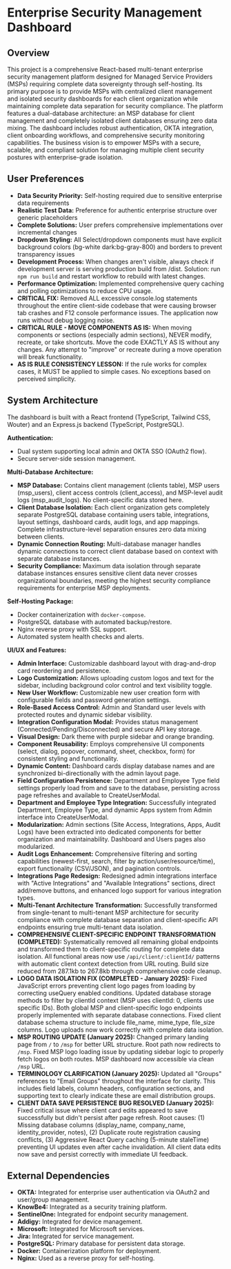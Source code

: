 # Enterprise Security Management Dashboard

## Overview
This project is a comprehensive React-based multi-tenant enterprise security management platform designed for Managed Service Providers (MSPs) requiring complete data sovereignty through self-hosting. Its primary purpose is to provide MSPs with centralized client management and isolated security dashboards for each client organization while maintaining complete data separation for security compliance. The platform features a dual-database architecture: an MSP database for client management and completely isolated client databases ensuring zero data mixing. The dashboard includes robust authentication, OKTA integration, client onboarding workflows, and comprehensive security monitoring capabilities. The business vision is to empower MSPs with a secure, scalable, and compliant solution for managing multiple client security postures with enterprise-grade isolation.

## User Preferences
- **Data Security Priority:** Self-hosting required due to sensitive enterprise data requirements
- **Realistic Test Data:** Preference for authentic enterprise structure over generic placeholders
- **Complete Solutions:** User prefers comprehensive implementations over incremental changes
- **Dropdown Styling:** All Select/dropdown components must have explicit background colors (bg-white dark:bg-gray-800) and borders to prevent transparency issues
- **Development Process:** When changes aren't visible, always check if development server is serving production build from /dist. Solution: run `npm run build` and restart workflow to rebuild with latest changes.
- **Performance Optimization:** Implemented comprehensive query caching and polling optimizations to reduce CPU usage.
- **CRITICAL FIX:** Removed ALL excessive console.log statements throughout the entire client-side codebase that were causing browser tab crashes and F12 console performance issues. The application now runs without debug logging noise.
- **CRITICAL RULE - MOVE COMPONENTS AS IS:** When moving components or sections (especially admin sections), NEVER modify, recreate, or take shortcuts. Move the code EXACTLY AS IS without any changes. Any attempt to "improve" or recreate during a move operation will break functionality.
- **AS IS RULE CONSISTENCY LESSON:** If the rule works for complex cases, it MUST be applied to simple cases. No exceptions based on perceived simplicity.

## System Architecture
The dashboard is built with a React frontend (TypeScript, Tailwind CSS, Wouter) and an Express.js backend (TypeScript, PostgreSQL).

**Authentication:**
- Dual system supporting local admin and OKTA SSO (OAuth2 flow).
- Secure server-side session management.

**Multi-Database Architecture:**
- **MSP Database:** Contains client management (clients table), MSP users (msp_users), client access controls (client_access), and MSP-level audit logs (msp_audit_logs). No client-specific data stored here.
- **Client Database Isolation:** Each client organization gets completely separate PostgreSQL database containing users table, integrations, layout settings, dashboard cards, audit logs, and app mappings. Complete infrastructure-level separation ensures zero data mixing between clients.
- **Dynamic Connection Routing:** Multi-database manager handles dynamic connections to correct client database based on context with separate database instances.
- **Security Compliance:** Maximum data isolation through separate database instances ensures sensitive client data never crosses organizational boundaries, meeting the highest security compliance requirements for enterprise MSP deployments.

**Self-Hosting Package:**
- Docker containerization with `docker-compose`.
- PostgreSQL database with automated backup/restore.
- Nginx reverse proxy with SSL support.
- Automated system health checks and alerts.

**UI/UX and Features:**
- **Admin Interface:** Customizable dashboard layout with drag-and-drop card reordering and persistence.
- **Logo Customization:** Allows uploading custom logos and text for the sidebar, including background color control and text visibility toggle.
- **New User Workflow:** Customizable new user creation form with configurable fields and password generation settings.
- **Role-Based Access Control:** Admin and Standard user levels with protected routes and dynamic sidebar visibility.
- **Integration Configuration Modal:** Provides status management (Connected/Pending/Disconnected) and secure API key storage.
- **Visual Design:** Dark theme with purple sidebar and orange branding.
- **Component Reusability:** Employs comprehensive UI components (select, dialog, popover, command, sheet, checkbox, form) for consistent styling and functionality.
- **Dynamic Content:** Dashboard cards display database names and are synchronized bi-directionally with the admin layout page.
- **Field Configuration Persistence:** Department and Employee Type field settings properly load from and save to the database, persisting across page refreshes and available to CreateUserModal.
- **Department and Employee Type Integration:** Successfully integrated Department, Employee Type, and dynamic Apps system from Admin interface into CreateUserModal.
- **Modularization:** Admin sections (Site Access, Integrations, Apps, Audit Logs) have been extracted into dedicated components for better organization and maintainability. Dashboard and Users pages also modularized.
- **Audit Logs Enhancement:** Comprehensive filtering and sorting capabilities (newest-first, search, filter by action/user/resource/time), export functionality (CSV/JSON), and pagination controls.
- **Integrations Page Redesign:** Redesigned admin integrations interface with "Active Integrations" and "Available Integrations" sections, direct add/remove buttons, and enhanced logo support for various integration types.
- **Multi-Tenant Architecture Transformation:** Successfully transformed from single-tenant to multi-tenant MSP architecture for security compliance with complete database separation and client-specific API endpoints ensuring true multi-tenant data isolation.
- **COMPREHENSIVE CLIENT-SPECIFIC ENDPOINT TRANSFORMATION (COMPLETED):** Systematically removed all remaining global endpoints and transformed them to client-specific routing for complete data isolation. All functional areas now use `/api/client/:clientId/` patterns with automatic client context detection from URL routing. Build size reduced from 287.1kb to 267.8kb through comprehensive code cleanup.
- **LOGO DATA ISOLATION FIX (COMPLETED - January 2025):** Fixed JavaScript errors preventing client logo pages from loading by correcting useQuery enabled conditions. Updated database storage methods to filter by clientId context (MSP uses clientId: 0, clients use specific IDs). Both global MSP and client-specific logo endpoints properly implemented with separate database connections. Fixed client database schema structure to include file_name, mime_type, file_size columns. Logo uploads now work correctly with complete data isolation.
- **MSP ROUTING UPDATE (January 2025):** Changed primary landing page from `/` to `/msp` for better URL structure. Root path now redirects to `/msp`. Fixed MSP logo loading issue by updating sidebar logic to properly fetch logos on both routes. MSP dashboard now accessible via clean `/msp` URL.
- **TERMINOLOGY CLARIFICATION (January 2025):** Updated all "Groups" references to "Email Groups" throughout the interface for clarity. This includes field labels, column headers, configuration sections, and supporting text to clearly indicate these are email distribution groups.
- **CLIENT DATA SAVE PERSISTENCE BUG RESOLVED (January 2025):** Fixed critical issue where client card edits appeared to save successfully but didn't persist after page refresh. Root causes: (1) Missing database columns (display_name, company_name, identity_provider, notes), (2) Duplicate route registration causing conflicts, (3) Aggressive React Query caching (5-minute staleTime) preventing UI updates even after cache invalidation. All client data edits now save and persist correctly with immediate UI feedback.

## External Dependencies
- **OKTA:** Integrated for enterprise user authentication via OAuth2 and user/group management.
- **KnowBe4:** Integrated as a security training platform.
- **SentinelOne:** Integrated for endpoint security management.
- **Addigy:** Integrated for device management.
- **Microsoft:** Integrated for Microsoft services.
- **Jira:** Integrated for service management.
- **PostgreSQL:** Primary database for persistent data storage.
- **Docker:** Containerization platform for deployment.
- **Nginx:** Used as a reverse proxy for self-hosting.